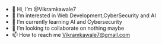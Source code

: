 - 👋 Hi, I’m @Vikramkawale7
- 👀 I’m interested in Web Development,CyberSecurity and AI
- 🌱 I’m currently learning AI and Cybersecurity
- 💞️ I’m looking to collaborate on nothing maybe
- 📫 How to reach me Vikramkawale7@gmail.com

<!---
Vikramkawale7/Vikramkawale7 is a ✨ special ✨ repository because its `README.md` (this file) appears on your GitHub profile.
You can click the Preview link to take a look at your changes.
--->
